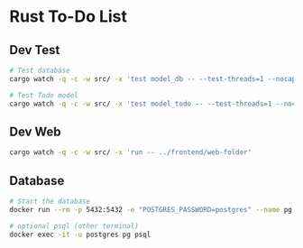 # Rust To-Do List

## Dev Test

```sh
# Test database
cargo watch -q -c -w src/ -x 'test model_db -- --test-threads=1 --nocapture'

# Test Todo model
cargo watch -q -c -w src/ -x 'test model_todo -- --test-threads=1 --nocapture' 
```

## Dev Web

```sh
cargo watch -q -c -w src/ -x 'run -- ../frontend/web-folder'
```

## Database

```sh
# Start the database
docker run --rm -p 5432:5432 -e "POSTGRES_PASSWORD=postgres" --name pg postgres:14

# optional psql (other terminal)
docker exec -it -u postgres pg psql
```
